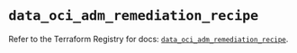 # `data_oci_adm_remediation_recipe`

Refer to the Terraform Registry for docs: [`data_oci_adm_remediation_recipe`](https://registry.terraform.io/providers/oracle/oci/6.37.0/docs/data-sources/adm_remediation_recipe).
